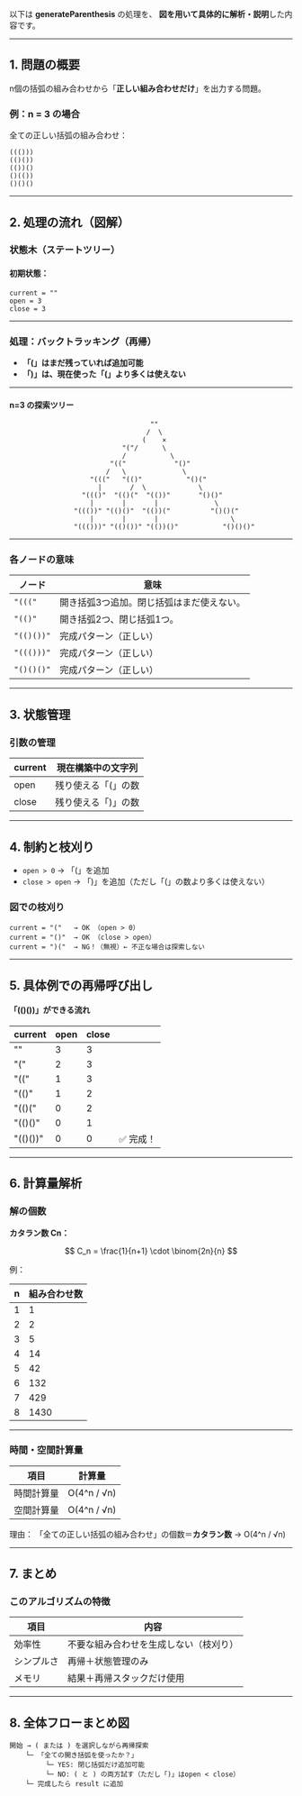 以下は **generateParenthesis** の処理を、
**図を用いて具体的に解析・説明**した内容です。

---

## **1. 問題の概要**

n個の括弧の組み合わせから「**正しい組み合わせだけ**」を出力する問題。

### 例：n = 3 の場合

全ての正しい括弧の組み合わせ：

```
((()))
(()())
(())()
()(())
()()()
```

---

## **2. 処理の流れ（図解）**

### **状態木（ステートツリー）**

#### 初期状態：

```
current = ""
open = 3
close = 3
```

---

### **処理：バックトラッキング（再帰）**

* **「(」はまだ残っていれば追加可能**
* **「)」は、現在使った「(」より多くは使えない**

---

#### **n=3 の探索ツリー**

```
                                   ""
                                  /  \
                                 (    ×
                            "("/      \
                            /           \
                         "(("            "()"
                        /   \              \
                    "((("   "(()"           "()("
                      |       /  \             \
                  "((()"  "(()("  "(())"       "()()"
                    |       |       |              \
                "((())" "(()()"  "(())("          "()()("
                    |       |       |                  \
                "((()))" "(()())" "(())()"           "()()()"
```

---

### **各ノードの意味**

| ノード        | 意味                    |
| ---------- | --------------------- |
| `"((("`    | 開き括弧3つ追加。閉じ括弧はまだ使えない。 |
| `"(()"`    | 開き括弧2つ、閉じ括弧1つ。        |
| `"(()())"` | 完成パターン（正しい）           |
| `"((()))"` | 完成パターン（正しい）           |
| `"()()()"` | 完成パターン（正しい）           |

---

## **3. 状態管理**

### **引数の管理**

| current | 現在構築中の文字列  |
| ------- | ---------- |
| open    | 残り使える「(」の数 |
| close   | 残り使える「)」の数 |

---

## **4. 制約と枝刈り**

* `open > 0` → 「(」を追加
* `close > open` → 「)」を追加（ただし「(」の数より多くは使えない）

### **図での枝刈り**

```
current = "("   → OK （open > 0）
current = "()"  → OK （close > open）
current = ")("  → NG！（無視）← 不正な場合は探索しない
```

---

## **5. 具体例での再帰呼び出し**

#### **「(()())」ができる流れ**

| current  | open | close |       |
| -------- | ---- | ----- | ----- |
| ""       | 3    | 3     |       |
| "("      | 2    | 3     |       |
| "(("     | 1    | 3     |       |
| "(()"    | 1    | 2     |       |
| "(()("   | 0    | 2     |       |
| "(()()"  | 0    | 1     |       |
| "(()())" | 0    | 0     | ✅ 完成！ |

---

## **6. 計算量解析**

### **解の個数**

**カタラン数 Cn：**

$$
C_n = \frac{1}{n+1} \cdot \binom{2n}{n}
$$

例：

| n | 組み合わせ数 |
| - | ------ |
| 1 | 1      |
| 2 | 2      |
| 3 | 5      |
| 4 | 14     |
| 5 | 42     |
| 6 | 132    |
| 7 | 429    |
| 8 | 1430   |

---

### **時間・空間計算量**

| 項目    | 計算量         |
| ----- | ----------- |
| 時間計算量 | O(4^n / √n) |
| 空間計算量 | O(4^n / √n) |

理由：
「全ての正しい括弧の組み合わせ」の個数＝**カタラン数** → O(4^n / √n)

---

## **7. まとめ**

### **このアルゴリズムの特徴**

| 項目    | 内容                  |
| ----- | ------------------- |
| 効率性   | 不要な組み合わせを生成しない（枝刈り） |
| シンプルさ | 再帰＋状態管理のみ           |
| メモリ   | 結果＋再帰スタックだけ使用       |

---

## **8. 全体フローまとめ図**

```plaintext
開始 → ( または ) を選択しながら再帰探索
    └─ 「全ての開き括弧を使ったか？」
         └─ YES: 閉じ括弧だけ追加可能
         └─ NO: ( と ) の両方試す（ただし「)」はopen < close）
    └─ 完成したら result に追加
```

